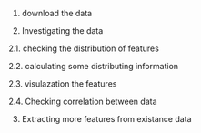 1. download the data

2.  Investigating the data

  2.1.  checking the distribution of features

  2.2.  calculating some distributing information

  2.3. visulazation the features
  
  2.4. Checking correlation between data

3. Extracting more features from existance data


